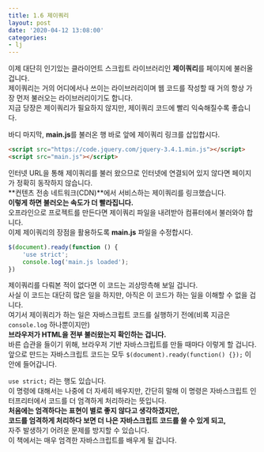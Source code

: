 ```yaml
---
title: 1.6 제이쿼리
layout: post
date: '2020-04-12 13:08:00'
categories:
- lj
---
```


이제 대단히 인기있는 클라이언트 스크립트 라이브러리인 **제이쿼리**를 페이지에 불러올 겁니다.  
제이쿼리는 거의 어디에서나 쓰이는 라이브러리이며 웹 코드를 작성할 때 거의 항상 가장 먼저 불러오는 라이브러리이기도 합니다.  
지금 당장은 제이쿼리가 필요하지 않지만, 제이쿼리 코드에 빨리 익숙해질수록 좋습니다.

바디 마지막, **main.js**를 불러온 행 바로 앞에 제이쿼리 링크를 삽입합시다.

```html
<script src="https://code.jquery.com/jquery-3.4.1.min.js"></script>
<script src="main.js"></script>
```

인터넷 URL을 통해 제이쿼리를 불러 왔으므로 인터넷에 연결되어 있지 않다면 페이지가 정확히 동작하지 않습니다.  
**컨텐츠 전송 네트워크(CDN)**에서 서비스하는 제이쿼리를 링크했습니다.  
**이렇게 하면 불러오는 속도가 더 빨라집니다.**  
오프라인으로 프로젝트를 만든다면 제이쿼리 파일을 내려받아 컴퓨터에서 불러와야 합니다.  
이제 제이쿼리의 장점을 활용하도록 **main.js** 파일을 수정합시다.

```javascript
$(document).ready(function () {
    'use strict';
    console.log('main.js loaded');
})
```

제이쿼리를 다뤄본 적이 없다면 이 코드는 괴상망측해 보일 겁니다.  
사실 이 코드는 대단히 많은 일을 하지만, 아직은 이 코드가 하는 일을 이해할 수 없을 겁니다.  
여기서 제이쿼리가 하는 일은 자바스크립트 코드를 실행하기 전에(비록 지금은 `console.log` 하나뿐이지만)  
**브라우저가 HTML을 전부 불러왔는지 확인하는 겁니다.**  
바른 습관을 들이기 위해, 브라우저 기반 자바스크립트를 만들 때마다 이렇게 할 겁니다.  
앞으로 만드는 자바스크립트 코드는 모두 `$(document).ready(function() {});` 이 안에 들어갑니다.

`use strict;` 라는 행도 있습니다.  
이 명령에 대해서는 나중에 더 자세히 배우지만, 간단히 말해 이 명령은 자바스크립트 인터프리터에서 코드를 더 엄격하게 처리하라는 뜻입니다.  
**처음에는 엄격하다는 표현이 별로 좋지 않다고 생각하겠지만,**  
**코드를 엄격하게 처리하다 보면 더 나은 자바스크립트 코드를 쓸 수 있게 되고,**  
자주 발생하기 어려운 문제를 방지할 수 있습니다.  
이 책에서는 매우 엄격한 자바스크립트를 배우게 될 겁니다.